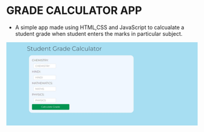 # GRADE CALCULATOR APP

- A simple app made using HTML,CSS and JavaScript to calcualate a student grade when student enters the marks in particular subject.

![image](Screenshot.jpg)
